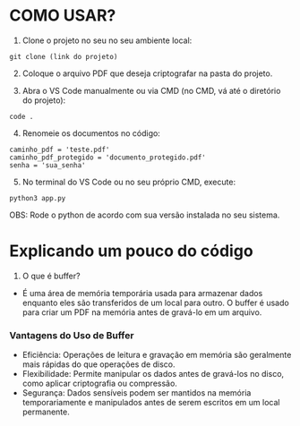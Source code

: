 # COMO USAR?


1. Clone o projeto no seu no seu ambiente local:

```
git clone (link do projeto)
```

2. Coloque o arquivo PDF que deseja criptografar na pasta do projeto.

3. Abra o VS Code manualmente ou via CMD (no CMD, vá até o diretório do projeto):

```
code .
```

4. Renomeie os documentos no código:

```
caminho_pdf = 'teste.pdf'
caminho_pdf_protegido = 'documento_protegido.pdf'
senha = 'sua_senha'
```

5. No terminal do VS Code ou no seu próprio CMD, execute:

```
python3 app.py
```

OBS: Rode o python de acordo com sua versão instalada no seu sistema.

# Explicando um pouco do código

1. O que é buffer?
 * É uma área de memória temporária usada para armazenar dados enquanto eles são transferidos de um local para outro. O buffer é usado para criar um PDF na memória antes de gravá-lo em um arquivo.
 ### Vantagens do Uso de Buffer
  * Eficiência: Operações de leitura e gravação em memória são geralmente mais rápidas do que    operações de disco.
  * Flexibilidade: Permite manipular os dados antes de gravá-los no disco, como aplicar criptografia ou compressão.
  * Segurança: Dados sensíveis podem ser mantidos na memória temporariamente e manipulados antes de serem escritos em um local permanente.
